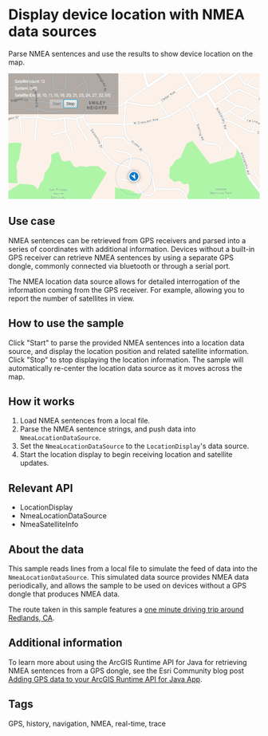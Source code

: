 # Display device location with NMEA data sources

Parse NMEA sentences and use the results to show device location on the map.

![Image of display device location with nmea data sources](DisplayDeviceLocationWithNMEADataSources.png)

## Use case

NMEA sentences can be retrieved from GPS receivers and parsed into a series of coordinates with additional information. Devices without a built-in GPS receiver can retrieve NMEA sentences by using a separate GPS dongle, commonly connected via bluetooth or through a serial port.

The NMEA location data source allows for detailed interrogation of the information coming from the GPS receiver. For example, allowing you to report the number of satellites in view.

## How to use the sample

Click "Start" to parse the provided NMEA sentences into a location data source, and display the location position and related satellite information. Click "Stop" to stop displaying the location information. The sample will automatically re-center the location data source as it moves across the map.

## How it works

1. Load NMEA sentences from a local file.
2. Parse the NMEA sentence strings, and push data into `NmeaLocationDataSource`.
3. Set the `NmeaLocationDataSource` to the `LocationDisplay`'s data source.
4. Start the location display to begin receiving location and satellite updates.

## Relevant API

* LocationDisplay
* NmeaLocationDataSource
* NmeaSatelliteInfo

## About the data

This sample reads lines from a local file to simulate the feed of data into the `NmeaLocationDataSource`. This simulated data source provides NMEA data periodically, and allows the sample to be used on devices without a GPS dongle that produces NMEA data.

The route taken in this sample features a [one minute driving trip around Redlands, CA](https://arcgis.com/home/item.html?id=d5bad9f4fee9483791e405880fb466da).

## Additional information

To learn more about using the ArcGIS Runtime API for Java for retrieving NMEA sentences from a GPS dongle, see the
Esri Community blog post [Adding GPS data to your ArcGIS Runtime API for Java App](https://community.esri.com/t5/arcgis-runtime-sdks-blog/adding-gps-data-to-your-arcgis-runtime-api-for-java-app/ba-p/1054145/jump-to/first-unread-message).

## Tags

GPS, history, navigation, NMEA, real-time, trace

